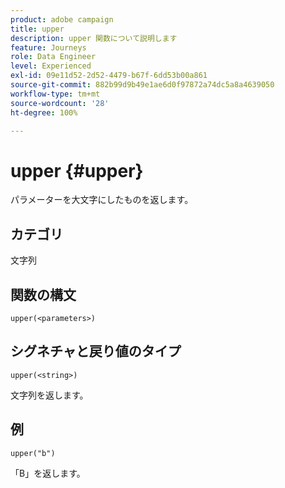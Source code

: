 ```yaml
---
product: adobe campaign
title: upper
description: upper 関数について説明します
feature: Journeys
role: Data Engineer
level: Experienced
exl-id: 09e11d52-2d52-4479-b67f-6dd53b00a861
source-git-commit: 882b99d9b49e1ae6d0f97872a74dc5a8a4639050
workflow-type: tm+mt
source-wordcount: '28'
ht-degree: 100%

---
```


# upper {#upper}

パラメーターを大文字にしたものを返します。

## カテゴリ

文字列

## 関数の構文

`upper(<parameters>)`

## シグネチャと戻り値のタイプ

`upper(<string>)`

文字列を返します。

## 例

`upper("b")`

「B」を返します。
